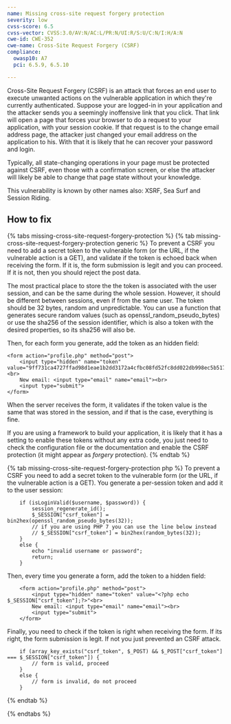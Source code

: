 ```yaml
---
name: Missing cross-site request forgery protection
severity: low
cvss-score: 6.5
cvss-vector: CVSS:3.0/AV:N/AC:L/PR:N/UI:R/S:U/C:N/I:H/A:N
cwe-id: CWE-352
cwe-name: Cross-Site Request Forgery (CSRF)
compliance:
  owasp10: A7
  pci: 6.5.9, 6.5.10

---            
```


Cross-Site Request Forgery (CSRF) is an attack that forces an end user to execute unwanted actions on the vulnerable application in which they're currently authenticated. Suppose your are logged-in in your application and the attacker sends you a seemingly inoffensive link that you click. That link will open a page that forces your browser to do a request to your application, with your session cookie. If that request is to the change email address page, the attacker just changed your email address on the application to his. With that it is likely that he can recover your password and login.

Typically, all state-changing operations in your page must be protected against CSRF, even those with a confirmation screen, or else the attacker will likely be able to change that page state without your knowledge.

This vulnerability is known by other names also: XSRF, Sea Surf and Session Riding.

## How to fix

{% tabs missing-cross-site-request-forgery-protection %}
{% tab missing-cross-site-request-forgery-protection generic %}
To prevent a CSRF you need to add a secret token to the vulnerable form (or the URL, if the vulnerable action is a GET), and validate if the token is echoed back when receiving the form. If it is, the form submission is legit and you can proceed. If it is not, then you should reject the post data.

The most practical place to store the the token is associated with the user session, and can be the same during the whole session. However, it should be different between sessions, even if from the same user. The token should be 32 bytes, random and unpredictable. You can use a function that generates secure random values (such as openssl_random_pseudo_bytes) or use the sha256 of the session identifier, which is also a token with the desired properties, so its sha256 will also be. 

Then, for each form you generate, add the token as an hidden field:

    <form action="profile.php" method="post">
        <input type="hidden" name="token" value="9ff731ca4727ffad98d1eae1b2dd3172a4cfbc08fd52fc8dd022db998ec5b517"<br>
        New email: <input type="email" name="email"><br>
        <input type="submit">
    </form>

When the server receives the form, it validates if the token value is the same that was stored in the session, and if that is the case, everything is fine.

If you are using a framework to build your application, it is likely that it has a setting to enable these tokens without any extra code, you just need to check the configuration file or the documentation and enable the CSRF protection (it might appear as _forgery_ protection).
{% endtab %}

{% tab missing-cross-site-request-forgery-protection php %}
To prevent a CSRF you need to add a secret token to the vulnerable form (or the URL, if the vulnerable action is a GET). You generate a per-session token and add it to the user session:

```
    if (isLoginValid($username, $password)) {
        session_regenerate_id();
        $_SESSION["csrf_token"] = bin2hex(openssl_random_pseudo_bytes(32));
        // if you are using PHP 7 you can use the line below instead
        // $_SESSION["csrf_token"] = bin2hex(random_bytes(32));
    }
    else {
        echo "invalid username or password";
        return;
    }
```

Then, every time you generate a form, add the token to a hidden field:

```  
    <form action="profile.php" method="post">
        <input type="hidden" name="token" value="<?php echo $_SESSION["csrf_token"];?>"<br>
        New email: <input type="email" name="email"><br>
        <input type="submit">
    </form>
```

Finally, you need to check if the token is right when receiving the form. If its right, the form submission is legit. If not you just prevented an CSRF attack.

```
    if (array_key_exists("csrf_token", $_POST) && $_POST["csrf_token"] === $_SESSION["csrf_token"]) {
        // form is valid, proceed
    }
    else {
        // form is invalid, do not proceed
    }
```
{% endtab %}

{% endtabs %}
